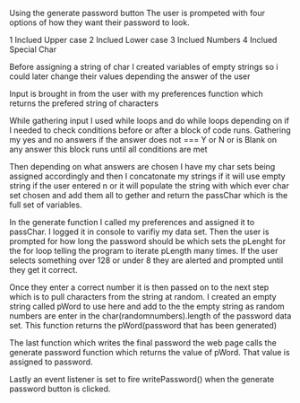 Using the generate password button The user is prompeted with four options of how they want their password to look. 

1 Inclued Upper case
2 Inclued Lower case
3 Inclued Numbers
4 Inclued Special Char

Before assigning a string of char I created variables of empty strings so i could later change their values depending the answer of the user

Input is brought in from the user with my preferences function which returns the prefered string of characters

While gathering input I used while loops and do while loops depending on if I needed to check conditions before or after a block of code runs. Gathering my yes and no answers if the answer does not === Y or N or is Blank on any answer this block runs until all conditions are met 

Then depending on what answers are chosen I have my char sets being assigned accordingly and then I concatonate my strings if it will use empty string if the user entered n or it will populate the string with which ever char set chosen and add them all to gether and return the passChar which is the full set of variables. 

In the generate function I called my preferences and assigned it to passChar. I logged it in console to varifiy my data set. Then the user is prompted for how long the password should be which sets the pLenght for the for loop telling the program to iterate pLength many times. If the user selects something over 128 or under 8 they are alerted and prompted until they get it correct. 

Once they enter a correct number it is then passed on to the next step which is to pull characters from the string at random. I created an empty string called pWord to use here and add to the the empty string as random numbers are enter in the char(randomnumbers).length of the password data set. This function returns the pWord(password that has been generated)

The last function which writes the final password the web page calls the generate password function which returns the value of pWord. That value is assigned to password. 

Lastly an event listener is set to fire writePassword() when the generate password button is clicked. 

